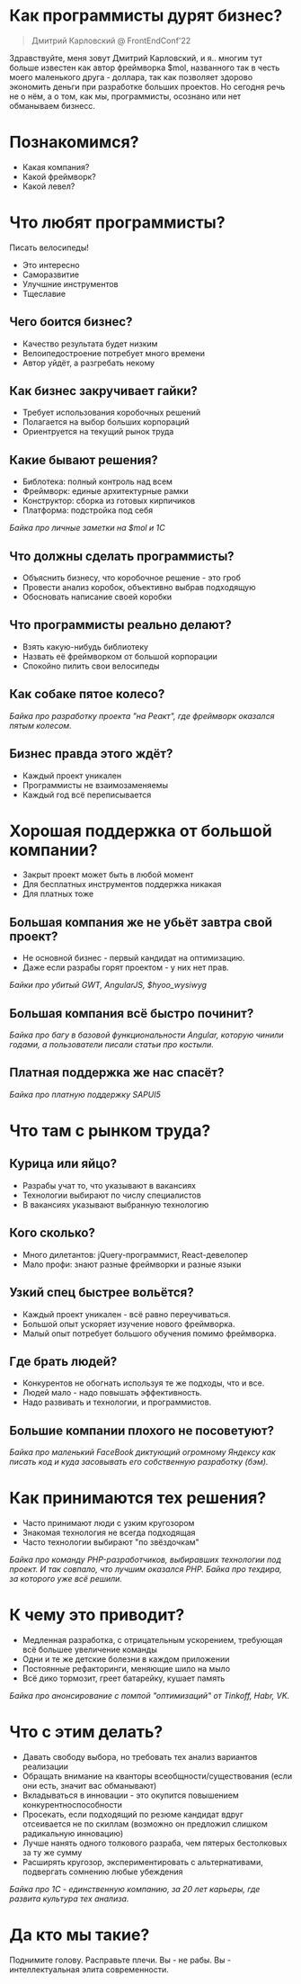 # Как программисты дурят бизнес?

> Дмитрий Карловский @ FrontEndConf'22

Здравствуйте, меня зовут Дмитрий Карловский, и я.. многим тут больше известен как автор фреймворка $mol, названного так в честь моего маленького друга - доллара, так как позволяет здорово экономить деньги при разработке больших проектов. Но сегодня речь не о нём, а о том, как мы, программисты, осознано или нет обманываем бизнесс. 

# Познакомимся?

- Какая компания?
- Какой фреймворк?
- Какой левел?

# Что любят программисты?

Писать велосипеды!

- Это интересно
- Саморазвитие
- Улучшние инструментов
- Тщеславие

## Чего боится бизнес?

- Качество результата будет низким
- Велоипедостроение потребует много времени
- Автор уйдёт, а разгребать некому

## Как бизнес закручивает гайки?

- Требует использования коробочных решений
- Полагается на выбор больших корпораций
- Ориентруется на текущий рынок труда

## Какие бывают решения?

- Библотека: полный контроль над всем
- Фреймворк: единые архитектурные рамки
- Конструктор: сборка из готовых кирпичиков
- Платформа: подстройка под себя

*Байка про личные заметки на $mol и 1C*

## Что должны сделать программисты?

- Объяснить бизнесу, что коробочное решение - это гроб
- Провести анализ коробок, объективно выбрав подходящую
- Обосновать написание своей коробки

## Что программисты реально делают?

- Взять какую-нибудь библиотеку
- Назвать её фреймворком от большой корпорации
- Спокойно пилить свои велосипеды

## Как собаке пятое колесо?

*Байка про разработку проекта "на Реакт", где фреймворк оказался пятым колесом.*

## Бизнес правда этого ждёт?

- Каждый проект уникален
- Программисты не взаимозаменяемы
- Каждый год всё переписывается



# Хорошая поддержка от большой компании?

- Закрыт проект может быть в любой момент
- Для бесплатных инструментов поддержка никакая
- Для платных тоже

## Большая компания же не убьёт завтра свой проект?

- Не основной бизнес - первый кандидат на оптимизацию.
- Даже если разрабы горят проектом - у них нет прав.

*Байки про убитый GWT, AngularJS, $hyoo_wysiwyg*

## Большая компания всё быстро починит?

*Байка про багу в базовой функциональности Angular, которую чинили годами, а пользователи писали статьи про костыли.*

## Платная поддержка же нас спасёт?

*Байка про платную поддержку SAPUI5*



# Что там с рынком труда?

## Курица или яйцо?

- Разрабы учат то, что указывают в вакансиях
- Технологии выбирают по числу специалистов
- В вакансиях указывают выбранную технологию

## Кого сколько?

- Много дилетантов: jQuery-программист, React-девелопер
- Мало профи: знают разные фреймворки и разные языки

## Узкий спец быстрее вольётся?

- Каждый проект уникален - всё равно переучиваться.
- Большой опыт ускоряет изучение нового фреймворка.
- Малый опыт потребует большого обучения помимо фреймворка.

## Где брать людей?

- Конкурентов не обогнать используя те же подходы, что и все.
- Людей мало - надо повышать эффективность.
- Надо развивать и технологии, и программистов.

## Большие компании плохого не посоветуют?

*Байка про маленький FaceBook диктующий огромному Яндексу как писать код и куда засовывать его собственную разработку (бэм).*



# Как принимаются тех решения?

- Часто принимают люди с узким кругозором
- Знакомая технология не всегда подходящая
- Часто технологии выбирают "по звёздочкам"

*Байка про команду PHP-разработчиков, выбиравших технологии под проект. И так совпало, что лучшим оказался PHP.*
*Байка про техдира, за которого уже всё решили.*

# К чему это приводит?

- Медленная разработка, с отрицательным ускорением, требующая всё большее увеличение команды
- Одни и те же детские болезни в каждом приложении
- Постоянные рефакторинги, меняющие шило на мыло
- Всё дико тормозит, греет батарейку, кушает память

*Байка про анонсирование с помпой "оптимизаций" от Tinkoff, Habr, VK.*

# Что с этим делать?

- Давать свободу выбора, но требовать тех анализ вариантов реализации
- Обращать внимание на кванторы всеобщности/существования (если они есть, значит вас обманывают)
- Вкладываться в инновации - это окупится повышением конкурентноспособности
- Просекать, если подходящий по резюме кандидат вдруг отсеивается не по скиллам (возможно он предложил слишком радикальную инновацию)
- Лучше нанять одного толкового разраба, чем пятерых бестолковых за ту же сумму
- Расширять кругозор, экспериментировать с альтернативами, подвергать сомнению любые убеждения

*Байка про 1C - единственную компанию, за 20 лет карьеры, где развита культура тех анализа.*

# Да кто мы такие?

Поднимите голову. Расправьте плечи. Вы - не рабы. Вы - интеллектуальная элита современности.